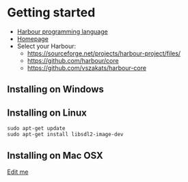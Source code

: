 # Getting started

- [Harbour programming language](https://en.wikipedia.org/wiki/Harbour_(programming_language))
- [Homepage](https://harbour.github.io)
- Select your Harbour:
   - https://sourceforge.net/projects/harbour-project/files/
   - https://github.com/harbour/core
   - https://github.com/vszakats/harbour-core

## Installing on Windows
## Installing on Linux

```
sudo apt-get update
sudo apt-get install libsdl2-image-dev
```

## Installing on Mac OSX

[Edit me]()
